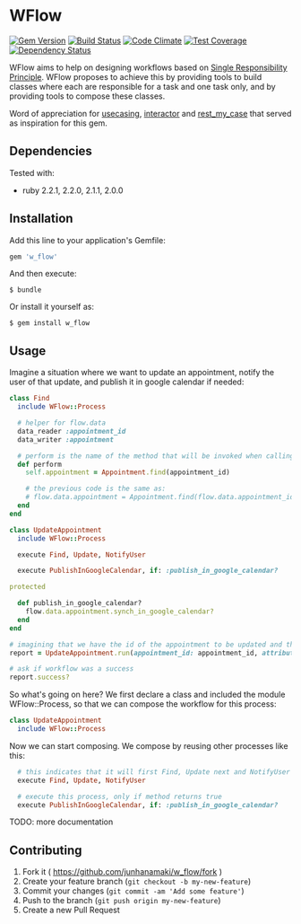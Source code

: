 # WFlow

[![Gem Version](https://badge.fury.io/rb/w_flow.svg)](http://badge.fury.io/rb/w_flow)
[![Build Status](https://travis-ci.org/junhanamaki/w_flow.svg?branch=master)](https://travis-ci.org/junhanamaki/w_flow)
[![Code Climate](https://codeclimate.com/github/junhanamaki/w_flow.png)](https://codeclimate.com/github/junhanamaki/w_flow)
[![Test Coverage](https://codeclimate.com/github/junhanamaki/w_flow/coverage.png)](https://codeclimate.com/github/junhanamaki/w_flow)
[![Dependency Status](https://gemnasium.com/junhanamaki/w_flow.svg)](https://gemnasium.com/junhanamaki/w_flow)

WFlow aims to help on designing workflows based on [Single
Responsibility Principle](http://en.wikipedia.org/wiki/Single_responsibility_principle). WFlow
proposes to achieve this by providing tools to build classes where each are responsible for a task
and one task only, and by providing tools to compose these classes.

Word of appreciation for [usecasing](https://github.com/tdantas/usecasing),
[interactor](https://github.com/collectiveidea/interactor) and
[rest_my_case](https://github.com/goncalvesjoao/rest_my_case) that served as
inspiration for this gem.

## Dependencies

Tested with:

  * ruby 2.2.1, 2.2.0, 2.1.1, 2.0.0

## Installation

Add this line to your application's Gemfile:

```ruby
gem 'w_flow'
```

And then execute:

    $ bundle

Or install it yourself as:

    $ gem install w_flow

## Usage

Imagine a situation where we want to update an appointment, notify the user of that update,
and publish it in google calendar if needed:

```ruby
class Find
  include WFlow::Process

  # helper for flow.data
  data_reader :appointment_id
  data_writer :appointment

  # perform is the name of the method that will be invoked when calling 'run'
  def perform
    self.appointment = Appointment.find(appointment_id)

    # the previous code is the same as:
    # flow.data.appointment = Appointment.find(flow.data.appointment_id)
  end
end

class UpdateAppointment
  include WFlow::Process

  execute Find, Update, NotifyUser

  execute PublishInGoogleCalendar, if: :publish_in_google_calendar?

protected

  def publish_in_google_calendar?
    flow.data.appointment.synch_in_google_calendar?
  end
end

# imagining that we have the id of the appointment to be updated and the new attributes for the appointment
report = UpdateAppointment.run(appointment_id: appointment_id, attributes: new_attributes)

# ask if workflow was a success
report.success?
```

So what's going on here? We first declare a class and included the module WFlow::Process, so that
we can compose the workflow for this process:

```ruby
class UpdateAppointment
  include WFlow::Process
```

Now we can start composing. We compose by reusing other processes like this:

```ruby
  # this indicates that it will first Find, Update next and NotifyUser last
  execute Find, Update, NotifyUser

  # execute this process, only if method returns true
  execute PublishInGoogleCalendar, if: :publish_in_google_calendar?
```

TODO: more documentation

## Contributing

1. Fork it ( https://github.com/junhanamaki/w_flow/fork )
2. Create your feature branch (`git checkout -b my-new-feature`)
3. Commit your changes (`git commit -am 'Add some feature'`)
4. Push to the branch (`git push origin my-new-feature`)
5. Create a new Pull Request
